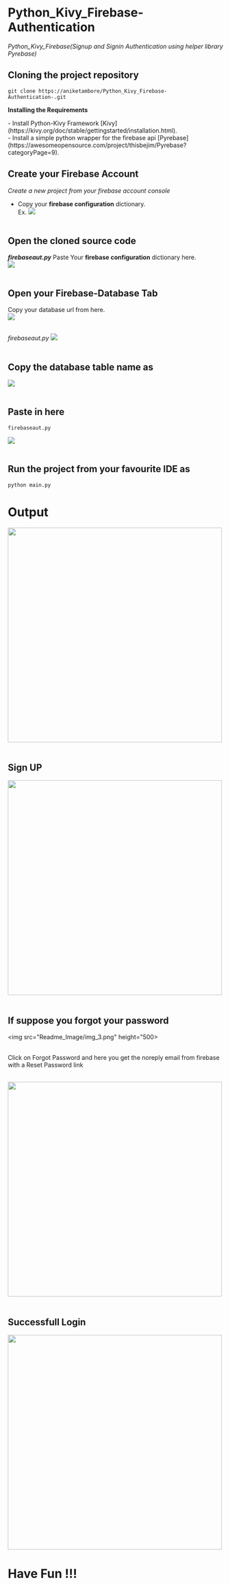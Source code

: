 # Python_Kivy_Firebase-Authentication
*Python_Kivy_Firebase(Signup and Signin Authentication using helper library Pyrebase)*

## Cloning the project repository
```
git clone https://aniketambore/Python_Kivy_Firebase-Authentication-.git
```

<p><b> Installing the Requirements </b></p>
- Install Python-Kivy Framework [Kivy](https://kivy.org/doc/stable/gettingstarted/installation.html). <br>
- Install a simple python wrapper for the firebase api [Pyrebase](https://awesomeopensource.com/project/thisbejim/Pyrebase?categoryPage=9). <br>

## Create your Firebase Account
*Create a new project from your firebase account console*
- Copy your <b>firebase configuration</b> dictionary.<br>
Ex.
<img src="Readme_Image/cod_1.jpg"> <br><br>

## Open the cloned source code
<b><i>firebaseaut.py</i></b>
Paste Your <b>firebase configuration</b> dictionary here. <br>
<img src="Readme_Image/cod_2.jpg"> <br><br>

## Open your Firebase-Database Tab
Copy your database url from here. <br>
<img src="Readme_Image/cod_3.jpg"> <br><br>

<i>firebaseaut.py</i>
<img src="Readme_Image/cod_4.jpg"> <br><br>

## Copy the database table name as
<img src="Readme_Image/cod_5.jpg"> <br><br>

## Paste in here
```
firebaseaut.py
```
<img src="Readme_Image/cod_6.jpg"> <br><br>

## Run the project from your favourite IDE as
```
python main.py

```

# Output
<img src="Readme_Image/img_1.png" height="500"> <br><br>

## Sign UP
<img src="Readme_Image/img_2.png" height="500"> <br><br>

## If suppose you forgot your password
<img src="Readme_Image/img_3.png" height="500> <br><br>
                                          
<p>Click on Forgot Password and here you get the noreply email from firebase with a Reset Password link</p> <br>
<img src="Readme_Image/img_4.png" height="500"> <br><br>

## Successfull Login
<img src="Readme_Image/img_5.png" height="500">

# Have Fun !!!

